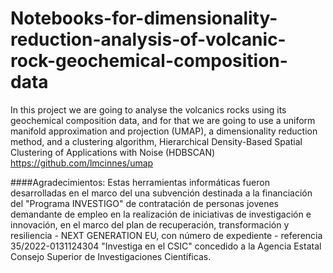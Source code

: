 # Notebooks-for-dimensionality-reduction-analysis-of-volcanic-rock-geochemical-composition-data

In this project we are going to analyse the volcanics rocks using its geochemical composition data, and for that we are going to use a uniform manifold approximation and projection (UMAP), a
dimensionality reduction method, and a clustering algorithm, Hierarchical Density-Based Spatial Clustering of Applications with Noise (HDBSCAN) 
https://github.com/lmcinnes/umap



####Agradecimientos:
Estas herramientas informáticas fueron desarrolladas en el marco del una subvención destinada a la financiación del "Programa INVESTIGO" de contratación de personas jovenes demandante de empleo en la realización de iniciativas de investigación e innovación, en el marco del plan de recuperación, transformación y resiliencia - NEXT GENERATION EU, con número de expediente - referencia 35/2022-0131124304 "Investiga en el CSIC" concedido a la Agencia Estatal Consejo Superior de Investigaciones Científicas.
